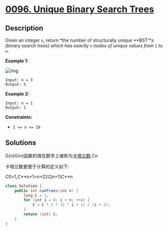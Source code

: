 # [0096. Unique Binary Search Trees](https://leetcode-cn.com/problems/unique-binary-search-trees/)



## Description


Given an integer `n`, return *the number of structurally unique **BST'**s (binary search trees) which has exactly* `n` *nodes of unique values from* `1` *to* `n`.

 

**Example 1:**

![img](https://assets.leetcode.com/uploads/2021/01/18/uniquebstn3.jpg)

```
Input: n = 3
Output: 5
```

**Example 2:**

```
Input: n = 1
Output: 1
```

 

**Constraints:**

- `1 <= n <= 19`



## Solutions

G(n)G(n)函数的值在数学上被称为[卡塔兰数 ](https://baike.baidu.com/item/catalan/7605685?fr=aladdin)Cn

 卡塔兰数更便于计算的定义如下:

*C*0=1,*C**n*+1=*n*+22(2*n*+1)*C**n*



```java
class Solution {
    public int numTrees(int n) {
        long C = 1;
        for (int i = 0; i < n; ++i) {
            C = C * 2 * (2 * i + 1) / (i + 2);
        }
        return (int) C;
    }
}
```

